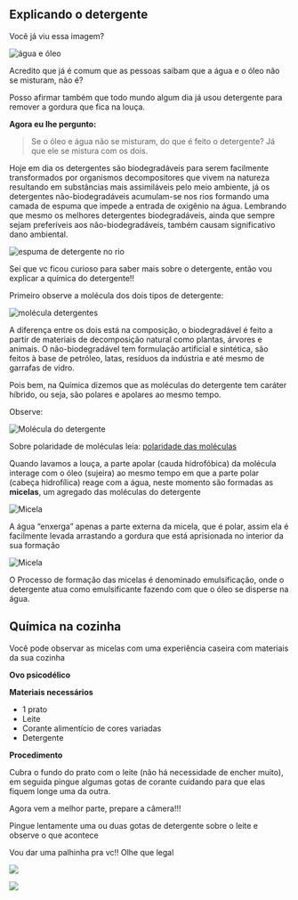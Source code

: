 ## Explicando o detergente

Você já viu essa imagem?

![água e óleo](https://subsidiosebd.files.wordpress.com/2012/02/wm_img18401.jpg)


Acredito que já é comum que as pessoas saibam que a água e o óleo não se misturam, não é? 

Posso afirmar também que todo mundo algum dia já usou detergente para remover a gordura que fica na louça.

**Agora eu lhe pergunto:**

> Se o óleo e água não se misturam, do que é feito o detergente? Já que ele se mistura com os dois.

Hoje em dia os detergentes são biodegradáveis para serem facilmente transformados por organismos decompositores que vivem na natureza resultando em substâncias mais assimiláveis pelo meio ambiente, já os detergentes não-biodegradáveis acumulam-se nos rios formando uma camada de espuma que impede a entrada de oxigênio na água. Lembrando que mesmo os melhores detergentes biodegradáveis, ainda que sempre sejam preferíveis aos não-biodegradáveis, também causam significativo dano ambiental.


![espuma de detergente no rio](http://www.projetoagua.dape.net/rio%20Tiet%EA%20-%20Bom%20Jesus%20da%20Pirapora.jpg)


Sei que vc ficou curioso para saber mais sobre o detergente, então vou explicar a química do detergente!!

Primeiro observe a molécula dos dois tipos de detergente:

![molécula detergentes](https://www.resumoescolar.com.br/wp-content/imagens/detergente-biodegradavel.jpg)

A diferença entre os dois está na composição, o biodegradável é feito a partir de materiais de decomposição natural como plantas, árvores e animais. O não-biodegradável tem formulação artificial e sintética, são feitos à base de petróleo, latas, resíduos da indústria e até mesmo de garrafas de vidro. 


Pois bem, na Química dizemos que as moléculas do detergente tem caráter híbrido, ou seja, são polares e apolares ao mesmo tempo. 

Observe:

![Molécula do detergente](http://brasilescola.uol.com.br/upload/e/estrutura_sabao%20-%20b.e.jpg)


Sobre polaridade de moléculas leia: [polaridade das moléculas]()


Quando lavamos a louça, a parte apolar (cauda hidrofóbica) da molécula interage com o óleo (sujeira) ao mesmo tempo em que a parte polar (cabeça hidrofílica) reage com a água, neste momento são formadas as **micelas**, um agregado das moléculas do detergente

![Micela](http://www.pontociencia.org.br/imgdb/experimentos/7c02cd43fb96fc3165de15719f1b2042.jpg)


A água “enxerga” apenas a parte externa da micela, que é polar, assim ela é facilmente levada arrastando a gordura que está aprisionada no interior da sua formação


![Micela](http://i.giphy.com/743wNH4tEZBgk.gif) 


O Processo de formação das micelas é denominado emulsificação, onde o detergente atua como emulsificante fazendo com que o óleo se disperse na água.


## Química na cozinha


Você pode observar as micelas com uma experiência caseira com materiais da sua cozinha   


**Ovo psicodélico**


**Materiais necessários**

- 1 prato 
- Leite
- Corante alimentício de cores variadas
- Detergente

**Procedimento**

Cubra o fundo do prato com o leite (não há necessidade de encher muito), em seguida pingue algumas gotas de corante cuidando para que elas fiquem longe uma da outra. 

Agora vem a melhor parte, prepare a câmera!!!

Pingue lentamente uma ou duas gotas de detergente sobre o leite e observe o que acontece

Vou dar uma palhinha pra vc!! Olhe que legal 

![](http://i.giphy.com/YjOUnGQSSPPtC.gif)

![](https://cldup.com/pXOZdJ6gDg.gif)

